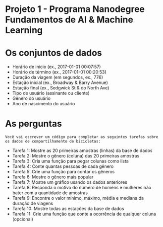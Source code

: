 # Projeto 1 - Programa Nanodegree Fundamentos de AI & Machine Learning

# Os conjuntos de dados
  - Horário de início (ex., 2017-01-01 00:07:57)
  - Horário de término (ex., 2017-01-01 00:20:53)
  - Duração da viagem (em segundos, ex., 776)
  - Estação inicial (ex., Broadway & Barry Avenue)
  - Estação final (ex., Sedgwick St & do North Ave)
  - Tipo de usuário (assinante ou cliente)
  - Gênero do usuário
  - Ano de nascimento do usuário

# As perguntas
    Você vai escrever um código para completar as seguintes tarefas sobre os dados de compartilhamento de bicicletas:

  - Tarefa 1: Mostre as 20 primeiras amostras (linhas) da base de dados
  - Tarefa 2: Mostre o gênero (coluna) das 20 primeiras amostras
  - Tarefa 3: Cria uma função para pegar colunas como lista
  - Tarefa 4: Conte quantas pessoas de cada gênero
  - Tarefa 5: Crie uma função para contar os gêneros
  - Tarefa 6: Mostre o gênero mais popular
  - Tarefa 7: Mostre um gráfico usando os dados anteriores
  - Tarefa 8: Responda o motivo do número de homens e mulheres não bater com a quantidade de amostras
  - Tarefa 9: Encontre o valor mínimo, máximo, média e mediana da duração de viagens
  - Tarefa 10: Mostre todas as estações da base de dados
  - Tarefa 11: Crie uma função que conte a ocorrência de qualquer coluna (opcional)
